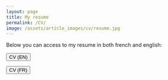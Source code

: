 ```yaml
---
layout: page
title: My resume
permalink: /CV/
image: /assets/article_images/cv/resume.jpg
---
```


<head>
<style>
<!-- HTML !-->
<button class="button-71" role="button">Button 71</button>

/* CSS */
.button-71 {
  background-color: #0078d0;
  border: 0;
  border-radius: 56px;
  color: #fff;
  cursor: pointer;
  display: inline-block;
  font-family: system-ui,-apple-system,system-ui,"Segoe UI",Roboto,Ubuntu,"Helvetica Neue",sans-serif;
  font-size: 18px;
  font-weight: 600;
  outline: 0;
  padding: 16px 21px;
  position: relative;
  text-align: center;
  text-decoration: none;
  transition: all .3s;
  user-select: none;
  -webkit-user-select: none;
  touch-action: manipulation;
}

.button-71:before {
  background-color: initial;
  background-image: linear-gradient(#fff 0, rgba(255, 255, 255, 0) 100%);
  border-radius: 125px;
  content: "";
  height: 50%;
  left: 4%;
  opacity: .5;
  position: absolute;
  top: 0;
  transition: all .3s;
  width: 92%;
}

.button-71:hover {
  box-shadow: rgba(255, 255, 255, .2) 0 3px 15px inset, rgba(0, 0, 0, .1) 0 3px 5px, rgba(0, 0, 0, .1) 0 10px 13px;
  transform: scale(1.05);
}

@media (min-width: 768px) {
  .button-71 {
    padding: 16px 48px;
  }
}
</style>
</head>

Below you can access to my resume in both french and english:

<form class="button-71" action="https://manuneuro.github.io/EmmanuelCalvet/assets/cv/CV_Emmanuel_Calvet__EN.pdf" method="get" target="_blank"><button type="submit">CV (EN)</button></form>
<form class="button-71" action="https://manuneuro.github.io/EmmanuelCalvet/assets/cv/CV_Emmanuel_Calvet__FR_.pdf" method="get" target="_blank"><button type="submit">CV (FR)</button></form>
